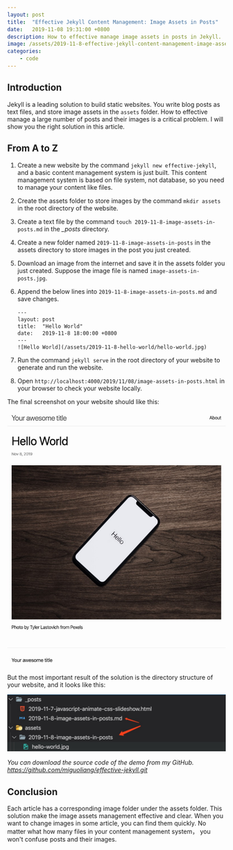 ```yaml
---
layout: post
title:  "Effective Jekyll Content Management: Image Assets in Posts"
date:   2019-11-08 19:31:00 +0800
description: How to effective manage image assets in posts in Jekyll.
image: /assets/2019-11-8-effective-jekyll-content-management-image-assets-in-posts/banner.jpg
categories:
    - code
---
```


## Introduction

Jekyll is a leading solution to build static websites. You write blog posts as text files, and store image assets in the `assets` folder. How to effective manage a large number of posts and their images is a critical problem. I will show you the right solution in this article.

## From A to Z

1. Create a new website by the command `jekyll new effective-jekyll`, and a basic content management system is just built. This content management system is based on file system, not database, so you need to manage your content like files.
2. Create the assets folder to store images by the command `mkdir assets` in the root directory of the website.
3. Create a text file by the command `touch 2019-11-8-image-assets-in-posts.md` in the *_posts* directory.
4. Create a new folder named `2019-11-8-image-assets-in-posts` in the assets directory to store images in the post you just created.
5. Download an image from the internet and save it in the assets folder you just created. Suppose the image file is named `image-assets-in-posts.jpg`.
6. Append the below lines into `2019-11-8-image-assets-in-posts.md` and save changes.

    ```text
    ---
    layout: post
    title:  "Hello World"
    date:   2019-11-8 18:00:00 +0800
    ---
    ![Hello World](/assets/2019-11-8-hello-world/hello-world.jpg)
    ```

7. Run the command `jekyll serve` in the root directory of your website to generate and run the website.
8. Open `http://localhost:4000/2019/11/08/image-assets-in-posts.html` in your browser to check your website locally.

The final screenshot on your website should like this:

![Final Screenshot](/assets/2019-11-8-effective-jekyll-content-management-image-assets-in-posts/final-screenshot.jpg)

But the most important result of the solution is the directory structure of your website, and it looks like this:

![Final Directory Structure](/assets/2019-11-8-effective-jekyll-content-management-image-assets-in-posts/final-directory-structure.jpg)

*You can download the source code of the demo from my GitHub. <https://github.com/miguoliang/effective-jekyll.git>*

## Conclusion

Each article has a corresponding image folder under the assets folder. This solution make the image assets management effective and clear. When you want to change images in some article, you can find them quickly. No matter what how many files in your content management system， you won't confuse posts and their images.

